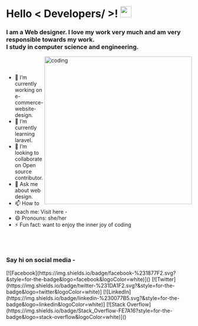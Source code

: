 <h1> Hello < Developers/ >! <img src = "https://raw.githubusercontent.com/MartinHeinz/MartinHeinz/master/wave.gif" width = 30px> </h1>
 <h3>I am a Web designer. I love my work very much and am very responsible towards my work.<br> I study in computer science and engineering.</h4> 
 <img align="right" alt="coding" width="400" src="https://img.freepik.com/free-vector/male-programmer-working-computer-office-wall-with-hanging-reminder-stickers-developer-creating-new-software-interface-coding-programming-system-administrator-designer-character_575670-1159.jpg?size=626&ext=jpg&ga=GA1.2.772650914.1673673636&semt=ais">
<br>


</br>
  
- 🔭 I’m currently working on e-commerce-website-design. <br>
- 🌱 I’m currently learning laravel.<br>
- 👯 I’m looking to collaborate on Open source contributor.<br> 
- 💬 Ask me about web design.<br> 
- 📫 How to reach me: Visit here -<br> 
- 😄 Pronouns: she/her<br> 
- ⚡ Fun fact: want to enjoy the inner joy of coding <br>
 

<br/>




<br/>
<h3>Say hi on social media -</h3>
[![Facebook](https://img.shields.io/badge/facebook-%231877F2.svg?&style=for-the-badge&logo=facebook&logoColor=white)]() 
[![Twitter](https://img.shields.io/badge/twitter-%231DA1F2.svg?&style=for-the-badge&logo=twitter&logoColor=white)] 
[![LinkedIn](https://img.shields.io/badge/linkedin-%230077B5.svg?&style=for-the-badge&logo=linkedin&logoColor=white)]  
[![Stack Overflow](https://img.shields.io/badge/Stack_Overflow-FE7A16?style=for-the-badge&logo=stack-overflow&logoColor=white)]()


 
